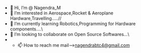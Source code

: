- 👋 Hi, I’m @ Nagendra_M
- 👀 I’m interested in Aerospace,Rocket & Aeroplane Hardware,Travelling.....//
- 🌱 I’m currently learning Robotics,Programming for Hardware components....\\
- 💞️ I’m looking to collaborate on Open Source Softwares...\\
- - 📫 How to reach me mail-->nagendrabtc4@gmail.com



